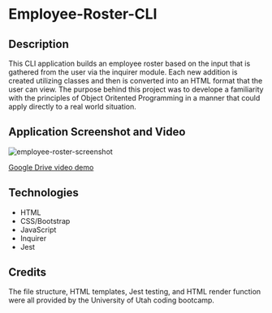 # Employee-Roster-CLI

## Description
This CLI application builds an employee roster based on the input that is gathered from the user via
the inquirer module. Each new addition is created utilizing classes and then is converted into an HTML
format that the user can view. The purpose behind this project was to develope a familiarity with the
principles of Object Oritented Programming in a manner that could apply directly to a real world situation.

## Application Screenshot and Video
![employee-roster-screenshot](https://user-images.githubusercontent.com/66571617/94886733-6b988b80-0431-11eb-80ae-28cb3a762d79.PNG)

[Google Drive video demo](https://drive.google.com/file/d/1bWCMMZMjZ0z4CSurTJD4675eW72WSoFh/view?usp=sharing)

## Technologies
* HTML
* CSS/Bootstrap
* JavaScript
* Inquirer
* Jest

## Credits
The file structure, HTML templates, Jest testing, and HTML render function were all provided by the University of Utah coding bootcamp.
